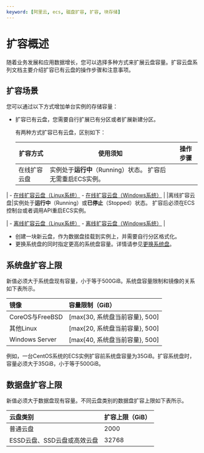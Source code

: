 ```yaml
---
keyword: [阿里云, ecs, 磁盘扩容, 扩容, 块存储]
---
```


# 扩容概述

随着业务发展和应用数据增长，您可以选择多种方式来扩展云盘容量。扩容云盘系列文档主要介绍扩容已有云盘的操作步骤和注意事项。

## 扩容场景

您可以通过以下方式增加单台实例的存储容量：

-   扩容已有云盘，您需要自行扩展已有分区或者扩展新建分区。

    有两种方式扩容已有云盘，区别如下：

    |扩容方式|使用须知|操作步骤|
    |----|----|----|
    |在线扩容云盘|实例处于**运行中**（Running）状态。 扩容后无需重启ECS实例。

|    -   [在线扩容云盘（Linux系统）](/cn.zh-CN/块存储/扩容云盘/在线扩容云盘（Linux系统）.md)
    -   [在线扩容云盘（Windows系统）](/cn.zh-CN/块存储/扩容云盘/在线扩容云盘（Windows系统）.md) |
    |离线扩容云盘|实例处于**运行中**（Running）或**已停止**（Stopped）状态。 扩容后必须在ECS控制台或者调用API重启ECS实例。

|    -   [离线扩容云盘（Linux系统）](/cn.zh-CN/块存储/扩容云盘/离线扩容云盘（Linux系统）.md)
    -   [离线扩容云盘（Windows系统）](/cn.zh-CN/块存储/扩容云盘/离线扩容云盘（Windows系统）.md) |

-   创建一块新云盘，作为数据盘挂载到实例上，并需要自行分区格式化。
-   更换系统盘的同时指定更高的系统盘容量。详情请参见[更换系统盘](/cn.zh-CN/块存储/云盘基础操作/更换系统盘/更换系统盘（公共镜像）.md)。

## 系统盘扩容上限

新值必须大于系统盘现有容量，小于等于500GiB。系统盘容量限制和镜像的关系如下表所示。

|镜像|容量限制（GiB）|
|:-|:--------|
|CoreOS与FreeBSD|\[max\{30, 系统盘当前容量\}, 500\]|
|其他Linux|\[max\{20, 系统盘当前容量\}, 500\]|
|Windows Server|\[max\{40, 系统盘当前容量\}, 500\]|

例如，一台CentOS系统的ECS实例扩容前系统盘容量为35GiB。扩容系统盘时，容量必须大于35GiB，小于等于500GiB。

## 数据盘扩容上限

新值必须大于数据盘现有容量。不同云盘类别的数据盘扩容上限如下表所示。

|云盘类别|扩容上限（GiB）|
|:---|:--------|
|普通云盘|2000|
|ESSD云盘、SSD云盘或高效云盘|32768|

